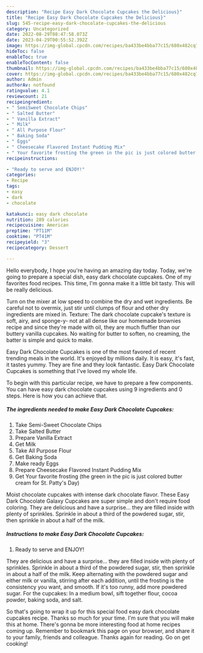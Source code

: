 ```yaml
---
description: "Recipe Easy Dark Chocolate Cupcakes the Delicious}"
title: "Recipe Easy Dark Chocolate Cupcakes the Delicious}"
slug: 545-recipe-easy-dark-chocolate-cupcakes-the-delicious
category: Uncategorized
date: 2022-08-29T08:47:58.073Z
date: 2023-04-29T00:55:52.392Z
image: https://img-global.cpcdn.com/recipes/ba433be4bba77c15/680x482cq70/easy-dark-chocolate-cupcakes-recipe-main-photo.jpg
hideToc: false
enableToc: true
enableTocContent: false
thumbnail: https://img-global.cpcdn.com/recipes/ba433be4bba77c15/680x482cq70/easy-dark-chocolate-cupcakes-recipe-main-photo.jpg
cover: https://img-global.cpcdn.com/recipes/ba433be4bba77c15/680x482cq70/easy-dark-chocolate-cupcakes-recipe-main-photo.jpg
author: Admin
authorAv: notfound
ratingvalue: 4.1
reviewcount: 21
recipeingredient:
- " SemiSweet Chocolate Chips"
- " Salted Butter"
- " Vanilla Extract"
- " Milk"
- " All Purpose Flour"
- " Baking Soda"
- " Eggs"
- " Cheesecake Flavored Instant Pudding Mix"
- " Your favorite frosting the green in the pic is just colored butter cream for St Pattys Day"
recipeinstructions:

- "Ready to serve and ENJOY!"
categories:
- Recipe
tags:
- easy
- dark
- chocolate

katakunci: easy dark chocolate 
nutrition: 289 calories
recipecuisine: American
preptime: "PT11M"
cooktime: "PT41M"
recipeyield: "3"
recipecategory: Dessert

---
```



Hello everybody, I hope you're having an amazing day today. Today, we're going to prepare a special dish, easy dark chocolate cupcakes. One of my favorites food recipes. This time, I'm gonna make it a little bit tasty. This will be really delicious.

Turn on the mixer at low speed to combine the dry and wet ingredients. Be careful not to overmix, just stir until clumps of flour and other dry ingredients are mixed in. Texture: The dark chocolate cupcake&#39;s texture is soft, airy, and sponge-y- not at all dense like our homemade brownies recipe and since they&#39;re made with oil, they are much fluffier than our buttery vanilla cupcakes. No waiting for butter to soften, no creaming, the batter is simple and quick to make.

Easy Dark Chocolate Cupcakes is one of the most favored of recent trending meals in the world. It's enjoyed by millions daily. It is easy, it's fast, it tastes yummy. They are fine and they look fantastic. Easy Dark Chocolate Cupcakes is something that I've loved my whole life.


To begin with this particular recipe, we have to prepare a few components. You can have easy dark chocolate cupcakes using 9 ingredients and 0 steps. Here is how you can achieve that.

<!--inarticleads1-->

##### The ingredients needed to make Easy Dark Chocolate Cupcakes:

1. Take  Semi-Sweet Chocolate Chips
1. Take  Salted Butter
1. Prepare  Vanilla Extract
1. Get  Milk
1. Take  All Purpose Flour
1. Get  Baking Soda
1. Make ready  Eggs
1. Prepare  Cheesecake Flavored Instant Pudding Mix
1. Get  Your favorite frosting (the green in the pic is just colored butter cream for St. Patty&#39;s Day)


Moist chocolate cupcakes with intense dark chocolate flavor. These Easy Dark Chocolate Galaxy Cupcakes are super simple and don&#39;t require food coloring. They are delicious and have a surprise… they are filled inside with plenty of sprinkles. Sprinkle in about a third of the powdered sugar, stir, then sprinkle in about a half of the milk. 

<!--inarticleads2-->

##### Instructions to make Easy Dark Chocolate Cupcakes:


1. Ready to serve and ENJOY!

They are delicious and have a surprise… they are filled inside with plenty of sprinkles. Sprinkle in about a third of the powdered sugar, stir, then sprinkle in about a half of the milk. Keep alternating with the powdered sugar and either milk or vanilla, stirring after each addition, until the frosting is the consistency you want, and smooth. If it&#39;s too runny, add more powdered sugar. For the cupcakes: In a medium bowl, sift together flour, cocoa powder, baking soda, and salt. 

So that's going to wrap it up for this special food easy dark chocolate cupcakes recipe. Thanks so much for your time. I'm sure that you will make this at home. There's gonna be more interesting food at home recipes coming up. Remember to bookmark this page on your browser, and share it to your family, friends and colleague. Thanks again for reading. Go on get cooking!
